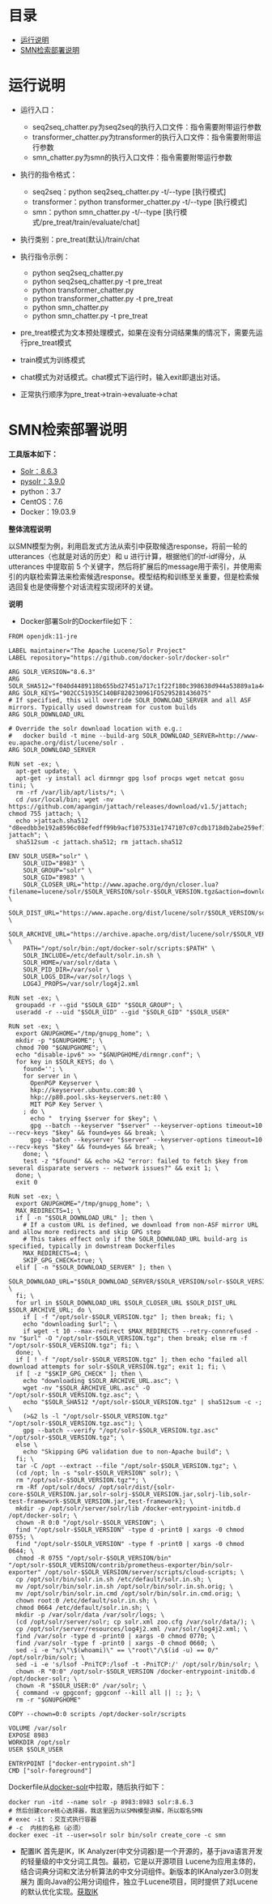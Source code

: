 # 目录
+ [运行说明](#运行说明)
+ [SMN检索部署说明](#SMN检索部署说明)


# 运行说明
+ 运行入口：
   + seq2seq_chatter.py为seq2seq的执行入口文件：指令需要附带运行参数
   + transformer_chatter.py为transformer的执行入口文件：指令需要附带运行参数
   + smn_chatter.py为smn的执行入口文件：指令需要附带运行参数
+ 执行的指令格式：
   + seq2seq：python seq2seq_chatter.py -t/--type [执行模式]
   + transformer：python transformer_chatter.py -t/--type [执行模式]
   + smn：python smn_chatter.py -t/--type [执行模式/pre_treat/train/evaluate/chat]
+ 执行类别：pre_treat(默认)/train/chat
+ 执行指令示例：
   + python seq2seq_chatter.py
   + python seq2seq_chatter.py -t pre_treat
   + python transformer_chatter.py
   + python transformer_chatter.py -t pre_treat
   + python smn_chatter.py
   + python smn_chatter.py -t pre_treat
+ pre_treat模式为文本预处理模式，如果在没有分词结果集的情况下，需要先运行pre_treat模式
+ train模式为训练模式
+ chat模式为对话模式。chat模式下运行时，输入exit即退出对话。

+ 正常执行顺序为pre_treat->train->evaluate->chat

# SMN检索部署说明
**工具版本如下：**
+ [Solr：8.6.3](https://lucene.apache.org/)
+ [pysolr：3.9.0](https://pypi.org/project/pysolr/)
+ python：3.7
+ CentOS：7.6
+ Docker：19.03.9

**整体流程说明**

以SMN模型为例，利用启发式方法从索引中获取候选response，将前一轮的utterances（也就是对话的历史）和 u 进行计算，根据他们的tf-idf得分，从 utterances 中提取前 5 个关键字，然后将扩展后的message用于索引，并使用索引的内联检索算法来检索候选response。模型结构和训练至关重要，但是检索候选回复也是使得整个对话流程实现闭环的关键。

**说明**

+ Docker部署Solr的Dockerfile如下：
```
FROM openjdk:11-jre

LABEL maintainer="The Apache Lucene/Solr Project"
LABEL repository="https://github.com/docker-solr/docker-solr"

ARG SOLR_VERSION="8.6.3"
ARG SOLR_SHA512="f040d4489118b655bd27451a717c1f22f180c398638d944a53889a1a449e7032b016cecbff1979c2e8bfd51fc037dd613f3b968254001d34fe0e8fc4f6761dcf"
ARG SOLR_KEYS="902CC51935C140BF820230961FD5295281436075"
# If specified, this will override SOLR_DOWNLOAD_SERVER and all ASF mirrors. Typically used downstream for custom builds
ARG SOLR_DOWNLOAD_URL

# Override the solr download location with e.g.:
#   docker build -t mine --build-arg SOLR_DOWNLOAD_SERVER=http://www-eu.apache.org/dist/lucene/solr .
ARG SOLR_DOWNLOAD_SERVER

RUN set -ex; \
  apt-get update; \
  apt-get -y install acl dirmngr gpg lsof procps wget netcat gosu tini; \
  rm -rf /var/lib/apt/lists/*; \
  cd /usr/local/bin; wget -nv https://github.com/apangin/jattach/releases/download/v1.5/jattach; chmod 755 jattach; \
  echo >jattach.sha512 "d8eedbb3e192a8596c08efedff99b9acf1075331e1747107c07cdb1718db2abe259ef168109e46bd4cf80d47d43028ff469f95e6ddcbdda4d7ffa73a20e852f9  jattach"; \
  sha512sum -c jattach.sha512; rm jattach.sha512

ENV SOLR_USER="solr" \
    SOLR_UID="8983" \
    SOLR_GROUP="solr" \
    SOLR_GID="8983" \
    SOLR_CLOSER_URL="http://www.apache.org/dyn/closer.lua?filename=lucene/solr/$SOLR_VERSION/solr-$SOLR_VERSION.tgz&action=download" \
    SOLR_DIST_URL="https://www.apache.org/dist/lucene/solr/$SOLR_VERSION/solr-$SOLR_VERSION.tgz" \
    SOLR_ARCHIVE_URL="https://archive.apache.org/dist/lucene/solr/$SOLR_VERSION/solr-$SOLR_VERSION.tgz" \
    PATH="/opt/solr/bin:/opt/docker-solr/scripts:$PATH" \
    SOLR_INCLUDE=/etc/default/solr.in.sh \
    SOLR_HOME=/var/solr/data \
    SOLR_PID_DIR=/var/solr \
    SOLR_LOGS_DIR=/var/solr/logs \
    LOG4J_PROPS=/var/solr/log4j2.xml

RUN set -ex; \
  groupadd -r --gid "$SOLR_GID" "$SOLR_GROUP"; \
  useradd -r --uid "$SOLR_UID" --gid "$SOLR_GID" "$SOLR_USER"

RUN set -ex; \
  export GNUPGHOME="/tmp/gnupg_home"; \
  mkdir -p "$GNUPGHOME"; \
  chmod 700 "$GNUPGHOME"; \
  echo "disable-ipv6" >> "$GNUPGHOME/dirmngr.conf"; \
  for key in $SOLR_KEYS; do \
    found=''; \
    for server in \
      OpenPGP Keyserver \
      hkp://keyserver.ubuntu.com:80 \
      hkp://p80.pool.sks-keyservers.net:80 \
      MIT PGP Key Server \
    ; do \
      echo "  trying $server for $key"; \
      gpg --batch --keyserver "$server" --keyserver-options timeout=10 --recv-keys "$key" && found=yes && break; \
      gpg --batch --keyserver "$server" --keyserver-options timeout=10 --recv-keys "$key" && found=yes && break; \
    done; \
    test -z "$found" && echo >&2 "error: failed to fetch $key from several disparate servers -- network issues?" && exit 1; \
  done; \
  exit 0

RUN set -ex; \
  export GNUPGHOME="/tmp/gnupg_home"; \
  MAX_REDIRECTS=1; \
  if [ -n "$SOLR_DOWNLOAD_URL" ]; then \
    # If a custom URL is defined, we download from non-ASF mirror URL and allow more redirects and skip GPG step
    # This takes effect only if the SOLR_DOWNLOAD_URL build-arg is specified, typically in downstream Dockerfiles
    MAX_REDIRECTS=4; \
    SKIP_GPG_CHECK=true; \
  elif [ -n "$SOLR_DOWNLOAD_SERVER" ]; then \
    SOLR_DOWNLOAD_URL="$SOLR_DOWNLOAD_SERVER/$SOLR_VERSION/solr-$SOLR_VERSION.tgz"; \
  fi; \
  for url in $SOLR_DOWNLOAD_URL $SOLR_CLOSER_URL $SOLR_DIST_URL $SOLR_ARCHIVE_URL; do \
    if [ -f "/opt/solr-$SOLR_VERSION.tgz" ]; then break; fi; \
    echo "downloading $url"; \
    if wget -t 10 --max-redirect $MAX_REDIRECTS --retry-connrefused -nv "$url" -O "/opt/solr-$SOLR_VERSION.tgz"; then break; else rm -f "/opt/solr-$SOLR_VERSION.tgz"; fi; \
  done; \
  if [ ! -f "/opt/solr-$SOLR_VERSION.tgz" ]; then echo "failed all download attempts for solr-$SOLR_VERSION.tgz"; exit 1; fi; \
  if [ -z "$SKIP_GPG_CHECK" ]; then \
    echo "downloading $SOLR_ARCHIVE_URL.asc"; \
    wget -nv "$SOLR_ARCHIVE_URL.asc" -O "/opt/solr-$SOLR_VERSION.tgz.asc"; \
    echo "$SOLR_SHA512 */opt/solr-$SOLR_VERSION.tgz" | sha512sum -c -; \
    (>&2 ls -l "/opt/solr-$SOLR_VERSION.tgz" "/opt/solr-$SOLR_VERSION.tgz.asc"); \
    gpg --batch --verify "/opt/solr-$SOLR_VERSION.tgz.asc" "/opt/solr-$SOLR_VERSION.tgz"; \
  else \
    echo "Skipping GPG validation due to non-Apache build"; \
  fi; \
  tar -C /opt --extract --file "/opt/solr-$SOLR_VERSION.tgz"; \
  (cd /opt; ln -s "solr-$SOLR_VERSION" solr); \
  rm "/opt/solr-$SOLR_VERSION.tgz"*; \
  rm -Rf /opt/solr/docs/ /opt/solr/dist/{solr-core-$SOLR_VERSION.jar,solr-solrj-$SOLR_VERSION.jar,solrj-lib,solr-test-framework-$SOLR_VERSION.jar,test-framework}; \
  mkdir -p /opt/solr/server/solr/lib /docker-entrypoint-initdb.d /opt/docker-solr; \
  chown -R 0:0 "/opt/solr-$SOLR_VERSION"; \
  find "/opt/solr-$SOLR_VERSION" -type d -print0 | xargs -0 chmod 0755; \
  find "/opt/solr-$SOLR_VERSION" -type f -print0 | xargs -0 chmod 0644; \
  chmod -R 0755 "/opt/solr-$SOLR_VERSION/bin" "/opt/solr-$SOLR_VERSION/contrib/prometheus-exporter/bin/solr-exporter" /opt/solr-$SOLR_VERSION/server/scripts/cloud-scripts; \
  cp /opt/solr/bin/solr.in.sh /etc/default/solr.in.sh; \
  mv /opt/solr/bin/solr.in.sh /opt/solr/bin/solr.in.sh.orig; \
  mv /opt/solr/bin/solr.in.cmd /opt/solr/bin/solr.in.cmd.orig; \
  chown root:0 /etc/default/solr.in.sh; \
  chmod 0664 /etc/default/solr.in.sh; \
  mkdir -p /var/solr/data /var/solr/logs; \
  (cd /opt/solr/server/solr; cp solr.xml zoo.cfg /var/solr/data/); \
  cp /opt/solr/server/resources/log4j2.xml /var/solr/log4j2.xml; \
  find /var/solr -type d -print0 | xargs -0 chmod 0770; \
  find /var/solr -type f -print0 | xargs -0 chmod 0660; \
  sed -i -e "s/\"\$(whoami)\" == \"root\"/\$(id -u) == 0/" /opt/solr/bin/solr; \
  sed -i -e 's/lsof -PniTCP:/lsof -t -PniTCP:/' /opt/solr/bin/solr; \
  chown -R "0:0" /opt/solr-$SOLR_VERSION /docker-entrypoint-initdb.d /opt/docker-solr; \
  chown -R "$SOLR_USER:0" /var/solr; \
  { command -v gpgconf; gpgconf --kill all || :; }; \
  rm -r "$GNUPGHOME"

COPY --chown=0:0 scripts /opt/docker-solr/scripts

VOLUME /var/solr
EXPOSE 8983
WORKDIR /opt/solr
USER $SOLR_USER

ENTRYPOINT ["docker-entrypoint.sh"]
CMD ["solr-foreground"]
```
Dockerfile从[docker-solr](https://github.com/docker-solr/docker-solr)中拉取，随后执行如下：

```
docker run -itd --name solr -p 8983:8983 solr:8.6.3
# 然后创建core核心选择器，我这里因为以SMN模型讲解，所以取名SMN
# exec -it ：交互式执行容器
# -c  内核的名称（必须）
docker exec -it --user=solr solr bin/solr create_core -c smn
```

+ 配置IK
首先是IK，IK Analyzer(中文分词器)是一个开源的，基于java语言开发的轻量级的中文分词工具包。最初，它是以开源项目 Lucene为应用主体的，结合词典分词和文法分析算法的中文分词组件。新版本的IKAnalyzer3.0则发展为 面向Java的公用分词组件，独立于Lucene项目，同时提供了对Lucene的默认优化实现。[获取IK](https://github.com/magese/ik-analyzer-solr)